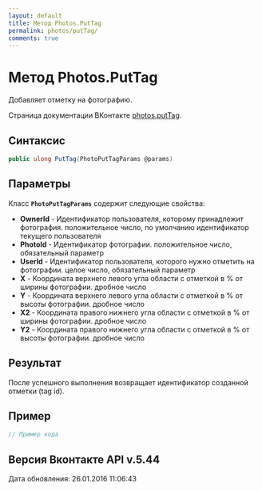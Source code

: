 ```yaml
---
layout: default
title: Метод Photos.PutTag
permalink: photos/putTag/
comments: true
---
```

# Метод Photos.PutTag
Добавляет отметку на фотографию.

Страница документации ВКонтакте [photos.putTag](https://vk.com/dev/photos.putTag).

## Синтаксис
``` csharp
public ulong PutTag(PhotoPutTagParams @params)
```

## Параметры
Класс **`PhotoPutTagParams`** содержит следующие свойства:

+ **OwnerId** - Идентификатор пользователя, которому принадлежит фотография. положительное число, по умолчанию идентификатор текущего пользователя
+ **PhotoId** - Идентификатор фотографии. положительное число, обязательный параметр
+ **UserId** - Идентификатор пользователя, которого нужно отметить на фотографии. целое число, обязательный параметр
+ **X** - Координата верхнего левого угла области с отметкой в % от ширины фотографии. дробное число
+ **Y** - Координата верхнего левого угла области с отметкой в % от высоты фотографии. дробное число
+ **X2** - Координата правого нижнего угла области с отметкой в % от ширины фотографии. дробное число
+ **Y2** - Координата правого нижнего угла области с отметкой в % от высоты фотографии. дробное число

## Результат
После успешного выполнения возвращает идентификатор созданной отметки (tag id).

## Пример
``` csharp
// Пример кода
```

## Версия Вконтакте API v.5.44
Дата обновления: 26.01.2016 11:06:43
